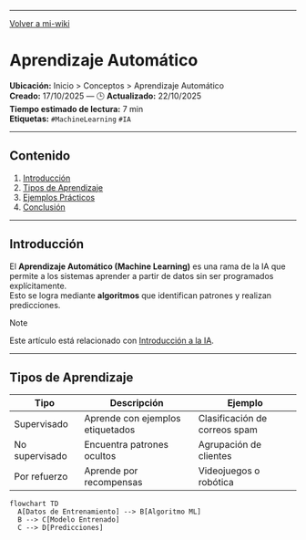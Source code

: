 
---
[ Volver a mi-wiki](mi-wiki.md)

#  Aprendizaje Automático

**Ubicación:** Inicio > Conceptos > Aprendizaje Automático  
 **Creado:** 17/10/2025 — 🕒 **Actualizado:** 22/10/2025  
 **Tiempo estimado de lectura:** 7 min  
 **Etiquetas:** `#MachineLearning` `#IA`

---

##  Contenido
1. [Introducción](#introducción)  
2. [Tipos de Aprendizaje](#tipos-de-aprendizaje)  
3. [Ejemplos Prácticos](#ejemplos-prácticos)  
4. [Conclusión](#conclusión)

---

##  Introducción

El **Aprendizaje Automático (Machine Learning)** es una rama de la IA que permite a los sistemas aprender a partir de datos sin ser programados explícitamente.  
Esto se logra mediante **algoritmos** que identifican patrones y realizan predicciones.

> [!NOTE]
> Este artículo está relacionado con [Introducción a la IA](articulo-1.md).

---

##  Tipos de Aprendizaje

|  Tipo |  Descripción |  Ejemplo |
|---------|----------------|------------|
| Supervisado | Aprende con ejemplos etiquetados | Clasificación de correos spam |
| No supervisado | Encuentra patrones ocultos | Agrupación de clientes |
| Por refuerzo | Aprende por recompensas | Videojuegos o robótica |

```mermaid
flowchart TD
  A[Datos de Entrenamiento] --> B[Algoritmo ML]
  B --> C[Modelo Entrenado]
  C --> D[Predicciones]
